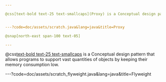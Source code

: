 ```yaml
---

@css[text-bold text-25 text-smallcaps](Proxy) is a Conceptual design pattern that provides an object that acts as a substitute for a real service object used by a client. Proxy receives client requests, does some work (access control, caching, etc.) and then passes request to a service object.


---?code=doc/assets/scratch.java&lang=java&title=Proxy

@snap[north-east span-100 text-05] 

---
```


@css[text-bold text-25 text-smallcaps](Flyweight) is a Conceptual design pattern that allows programs to support vast quantities of objects by keeping their memory consumption low.

---?code=doc/assets/scratch_flyweight.java&lang=java&title=Flyweight